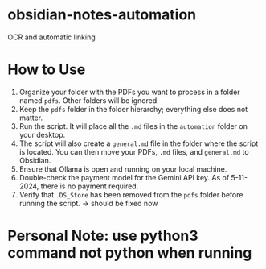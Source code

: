 # obsidian-notes-automation
OCR and automatic linking

# How to Use

1. Organize your folder with the PDFs you want to process in a folder named `pdfs`. Other folders will be ignored.
2. Keep the `pdfs` folder in the folder hierarchy; everything else does not matter.
3. Run the script. It will place all the `.md` files in the `automation` folder on your desktop.
4. The script will also create a `general.md` file in the folder where the script is located. You can then move your PDFs, `.md` files, and `general.md` to Obsidian.
5. Ensure that Ollama is open and running on your local machine.
6. Double-check the payment model for the Gemini API key. As of 5-11-2024, there is no payment required.
7. Verify that `.DS_Store` has been removed from the `pdfs` folder before running the script. -> should be fixed now

# Personal Note: use python3 command not python when running
